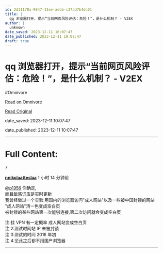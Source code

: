 ```yaml
---
id: 2d11178a-9847-11ee-aebb-c37ad7b4dc01
title: |
  qq 浏览器打开，提示“当前网页风险评估：危险！”，是什么机制？ - V2EX
author: |
  unknown
date_saved: 2023-12-11 10:07:47
date_published: 2023-12-11 10:07:47
draft: true
---
```


# qq 浏览器打开，提示“当前网页风险评估：危险！”，是什么机制？ - V2EX
#Omnivore

[Read on Omnivore](https://omnivore.app/me/qq-v-2-ex-18c59d53c7a)

[Read Original](https://www.v2ex.com/t/999535)

date_saved: 2023-12-11 10:07:47

date_published: 2023-12-11 10:07:47

--- 

# Full Content: 

7

**[nnikolaatteslaa](https://www.v2ex.com/member/nnikolaatteslaa)** 1 小时 14 分钟前 

@[p1956](https://www.v2ex.com/member/p1956) 你确定,  
而且敏感词库是实时更新  
我曾经做过一个实验:用国内的浏览器访问"成人网站"以及一些被中国封锁的网站  
"成人网站"清一色变成空白页  
被封锁的某些网站第一次能够连接,第二次访问就会变成空白页

注:挂 VPN 有一定概率 成人网站变成空白页  
注 2:测试时网站 IP 未被封锁  
注 3:测试的时间 2018 年初  
注 4:至此之后都不用国产浏览器

---

